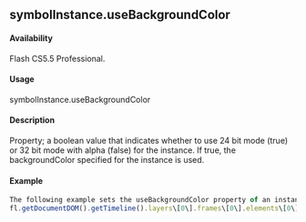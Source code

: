 ## symbolInstance.useBackgroundColor

#### Availability

Flash CS5.5 Professional.

#### Usage

symbolInstance.useBackgroundColor

#### Description

Property; a boolean value that indicates whether to use 24 bit mode (true) or 32 bit mode with alpha (false) for the instance. If true, the backgroundColor specified for the instance is used.

#### Example

```javascript
The following example sets the useBackgroundColor property of an instance to true:
fl.getDocumentDOM().getTimeline().layers\[0\].frames\[0\].elements\[0\].useBackgroundColor = true

```